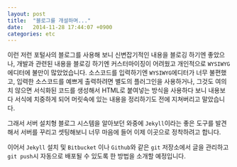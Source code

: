 ```yaml
---
layout: post
title:  "블로그를 개설하며..."
date:   2014-11-28 17:44:07 +0900
categories: etc
---
```

이런 저런 포털사의 블로그를 사용해 보니 신변잡기적인 내용을 블로깅 하기엔 좋았으나, 개발과 관련된 내용을 블로깅 하기엔 커스터마이징이 어려웠고 개인적으로 `WYSIWYG` 에디터에 불만이 많았었습니다. 소스코드를 입력하기엔 `WYSIWYG`에디터가 너무 불편했고, 입력한 소스코드를 예쁘게 출력하려면 별도의 플러그인을 사용하거나, 그것도 여의치 않으면 서식화된 코드를 생성해서 HTML로 붙여넣는 방식을 사용하다 보니 내용보다 서식에 치중하게 되어 머릿속에 있는 내용을 정리하기도 전에 지쳐버리고 말았습니다.

그래서 서버 설치형 블로그 시스템을 알아보던 와중에 `Jekyll`이라는 좋은 도구를 발견해서 서버를 꾸리고 셋팅해보니 너무 마음에 들어 이제 이곳으로 정착하려고 합니다.

이어서 `Jekyll` 설치 및 `Bitbucket` 이나 `Github`와 같은 `git` 저장소에서 글을 관리하고 `git push`시 자동으로 배포될 수 있도록 한 방법을 소개할 예정입니다.
